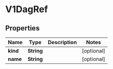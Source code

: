 

# V1DagRef

## Properties

Name | Type | Description | Notes
------------ | ------------- | ------------- | -------------
**kind** | **String** |  |  [optional]
**name** | **String** |  |  [optional]



